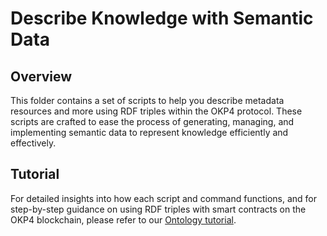 # Describe Knowledge with Semantic Data

## Overview

This folder contains a set of scripts to help you describe metadata resources and more using RDF triples within the OKP4 protocol. These scripts are crafted to ease the process of generating, managing, and implementing semantic data to represent knowledge efficiently and effectively.

## Tutorial

For detailed insights into how each script and command functions, and for step-by-step guidance on using RDF triples with smart contracts on the OKP4 blockchain, please refer to our [Ontology tutorial](https://docs.okp4.network/tutorials/ontology-1).
